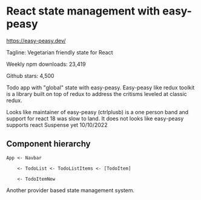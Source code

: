 # React state management with easy-peasy

<https://easy-peasy.dev/>

Tagline: Vegetarian friendly state for React

Weekly npm downloads: 23,419

Github stars: 4,500

Todo app with "global" state with easy-peasy.
Easy-peasy like redux toolkit is a library built on top of redux to address the critisms leveled at classic redux.

Looks like maintainer of easy-peasy (ctrlplusb) is a one person band and support for react 18 was slow to land. It does not looks like easy-peasy supports react Suspense yet 10/10/2022

## Component hierarchy

    App <- Navbar
        
        <- TodoList <- TodoListItems <- [TodoItem]
        
        <- TodoItemNew

Another provider based state management system.
